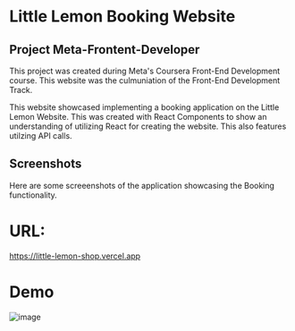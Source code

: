 # Little Lemon Booking Website

## Project Meta-Frontent-Developer

This project was created during Meta's Coursera Front-End Development course. This website was the culmuniation of the Front-End Development Track.

This website showcased implementing a booking application on the Little Lemon Website. This was created with React Components to show an understanding of utilizing React for creating the website. This also features utilzing API calls.

## Screenshots
Here are some screeenshots of the application showcasing the Booking functionality.

# URL:  
https://little-lemon-shop.vercel.app

# Demo
![image](https://github.com/user-attachments/assets/6216f2c1-9349-4060-b185-6b12cbc326ed)



